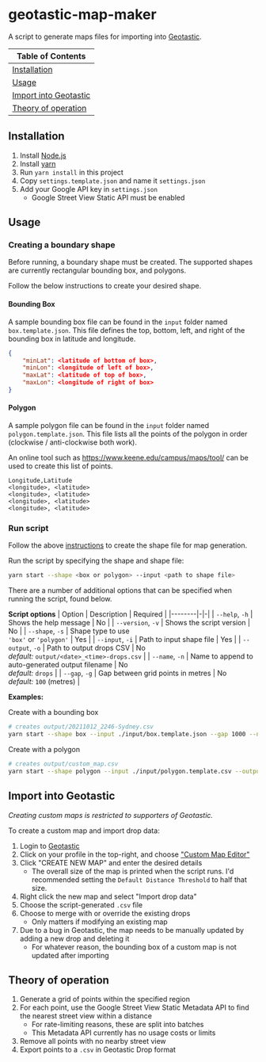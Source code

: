 # geotastic-map-maker

A script to generate maps files for importing into [Geotastic](https://geotastic.de/).

|Table of Contents|
|-|
|[Installation](#installation)|
|[Usage](#usage)|
|[Import into Geotastic](#import-into-geotastic)|
|[Theory of operation](#theory-of-operation)|

## Installation

1. Install [Node.js](https://nodejs.org)
2. Install [yarn](https://classic.yarnpkg.com/en/docs/install)
3. Run `yarn install` in this project
4. Copy `settings.template.json` and name it `settings.json`
5. Add your Google API key in `settings.json`
   - Google Street View Static API must be enabled

## Usage

### Creating a boundary shape

Before running, a boundary shape must be created. The supported shapes are currently rectangular bounding box, and polygons.

Follow the below instructions to create your desired shape.

#### Bounding Box

A sample bounding box file can be found in the `input` folder named `box.template.json`.
This file defines the top, bottom, left, and right of the bounding box in latitude and longitude.

```json
{
    "minLat": <latitude of bottom of box>,
    "minLon": <longitude of left of box>,
    "maxLat": <latitude of top of box>,
    "maxLon": <longitude of right of box>
}
```

#### Polygon

A sample polygon file can be found in the `input` folder named `polygon.template.json`.
This file lists all the points of the polygon in order (clockwise / anti-clockwise both work).

An online tool such as https://www.keene.edu/campus/maps/tool/ can be used to create this list of points.

```csv
Longitude,Latitude
<longitude>, <latitude>
<longitude>, <latitude>
<longitude>, <latitude>
<longitude>, <latitude>
```

### Run script

Follow the above [instructions](#creating-a-boundary-shape) to create the shape file for map generation.

Run the script by specifying the shape and shape file:

```bash
yarn start --shape <box or polygon> --input <path to shape file>
```

There are a number of additional options that can be specified when running the script, found below.

**Script options**
| Option | Description | Required |
|--------|-|-|
| `--help`, `-h` | Shows the help message | No |
| `--version`, `-v` | Shows the script version | No |
| `--shape`, `-s` | Shape type to use<br/>`'box'` or `'polygon'` | Yes |
| `--input`, `-i` | Path to input shape file | Yes |
| `--output`, `-o` | Path to output drops CSV | No</br>*default:* `output/<date>_<time>-drops.csv` |
| `--name`, `-n` | Name to append to auto-generated output filename | No</br>*default:* `drops` |
| `--gap`, `-g` | Gap between grid points in metres | No</br>*default:* `100` (metres) |

**Examples:**

Create with a bounding box
```bash
# creates output/20211012_2246-Sydney.csv
yarn start --shape box --input ./input/box.template.json --gap 1000 --name Sydney
```

Create with a polygon
```bash
# creates output/custom_map.csv
yarn start --shape polygon --input ./input/polygon.template.csv --output ./output/custom_map.csv
```

## Import into Geotastic

*Creating custom maps is restricted to supporters of Geotastic.*

To create a custom map and import drop data:

1. Login to [Geotastic](https://geotastic.de)
2. Click on your profile in the top-right, and choose ["Custom Map Editor"](https://geotastic.de/custom-map-editor)
3. Click "CREATE NEW MAP" and enter the desired details
   - The overall size of the map is printed when the script runs. I'd recommended setting the `Default Distance Threshold` to half that size.
4. Right click the new map and select "Import drop data"
5. Choose the script-generated `.csv` file
6. Choose to merge with or override the existing drops
   - Only matters if modifying an existing map
7. Due to a bug in Geotastic, the map needs to be manually updated by adding a new drop and deleting it
   - For whatever reason, the bounding box of a custom map is not updated after importing


## Theory of operation

1. Generate a grid of points within the specified region
2. For each point, use the Google Street View Static Metadata API to find the nearest street view within a distance
   - For rate-limiting reasons, these are split into batches
   - This Metadata API currently has no usage costs or limits
3. Remove all points with no nearby street view
4. Export points to a `.csv` in Geotastic Drop format
